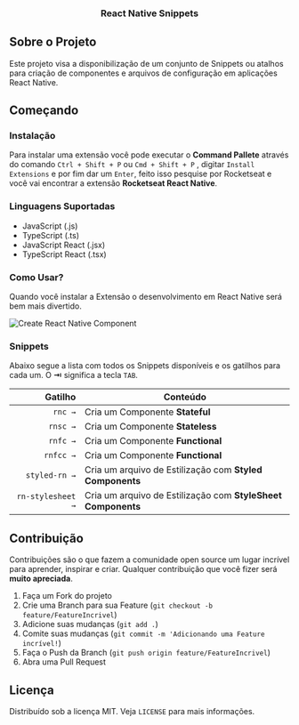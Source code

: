<!--
*** Obrigado por estar vendo o nosso README. Se você tiver alguma sugestão
*** que possa melhorá-lo ainda mais dê um fork no repositório e crie uma Pull
*** Request ou abra uma Issue com a tag "sugestão".
*** Obrigado novamente! Agora vamos rodar esse projeto incrível :D
-->

  <h3 align="center">React Native Snippets</h3>
</p>

## Sobre o Projeto

Este projeto visa a disponibilização de um conjunto de Snippets ou atalhos para criação de componentes e arquivos de configuração em aplicações React Native.

## Começando

### Instalação

Para instalar uma extensão você pode executar o **Command Pallete** através do comando `Ctrl + Shift + P` ou `Cmd + Shift + P` , digitar `Install Extensions` e por fim dar um `Enter`, feito isso pesquise por Rocketseat e você vai encontrar a extensão **Rocketseat React Native**.

### Linguagens Suportadas

- JavaScript (.js)
- TypeScript (.ts)
- JavaScript React (.jsx)
- TypeScript React (.tsx)

### Como Usar?

Quando você instalar a Extensão o desenvolvimento em React Native será bem mais divertido.

![Create React Native Component](https://raw.githubusercontent.com/Rocketseat/rocketseat-vscode-react-native-snippets/master/images/component.gif)

### Snippets

Abaixo segue a lista com todos os Snippets disponíveis e os gatilhos para cada um. O **⇥** significa a tecla `TAB`.

|                 Gatilho | Conteúdo                                                                      |
| ----------------------: | ----------------------------------------------------------------------------- |
|                 `rnc →` | Cria um Componente **Stateful**                                               |
|                `rnsc →` | Cria um Componente **Stateless**                                              |
|                `rnfc →` | Cria um Componente **Functional**                                             |
|                `rnfcc →` | Cria um Componente **Functional**                                            |
|           `styled-rn →` | Cria um arquivo de Estilização com **Styled Components**                      |
|           `rn-stylesheet →` | Cria um arquivo de Estilização com **StyleSheet Components**                      |

<!-- CONTRIBUTING -->

## Contribuição

Contribuições são o que fazem a comunidade open source um lugar incrível para aprender, inspirar e criar. Qualquer contribuição que você fizer será **muito apreciada**.

1. Faça um Fork do projeto
2. Crie uma Branch para sua Feature (`git checkout -b feature/FeatureIncrivel`)
3. Adicione suas mudanças (`git add .`)
4. Comite suas mudanças (`git commit -m 'Adicionando uma Feature incrível!`)
5. Faça o Push da Branch (`git push origin feature/FeatureIncrivel`)
6. Abra uma Pull Request

<!-- LICENSE -->

## Licença

Distribuído sob a licença MIT. Veja `LICENSE` para mais informações.
